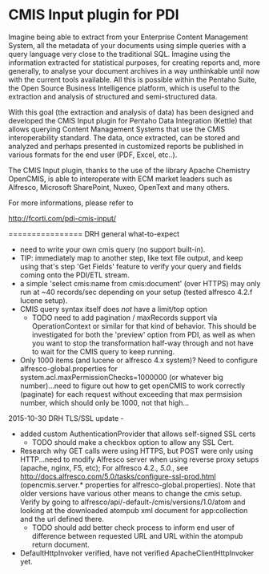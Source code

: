 CMIS Input plugin for PDI
=================

Imagine being able to extract from your Enterprise Content Management System, all the metadata of your documents using simple queries with a query language very close to the traditional SQL. Imagine using the information extracted for statistical purposes, for creating reports and, more generally, to analyse your document archives in a way unthinkable until now with the current tools available. All this is possible within the Pentaho Suite, the Open Source Business Intelligence platform, which is useful to the extraction and analysis of structured and semi-structured data.

With this goal (the extraction and analysis of data) has been designed and developed the CMIS Input plugin for Pentaho Data Integration (Kettle) that allows querying Content Management Systems that use the CMIS interoperability standard. The data, once extracted, can be stored and analyzed and perhaps presented in customized reports be published in various formats for the end user (PDF, Excel, etc..).

The CMIS Input plugin, thanks to the use of the library Apache Chemistry OpenCMIS, is able to interoperate with ECM market leaders such as Alfresco, Microsoft SharePoint, Nuxeo, OpenText and many others.

For more informations, please refer to

http://fcorti.com/pdi-cmis-input/

================
DRH general what-to-expect
 - need to write your own cmis query (no support built-in).  
 - TIP: immediately map to another step, like text file output, and keep using that's step 'Get Fields' feature to verify your query and fields coming onto the PDI/ETL stream. 
 - a simple 'select cmis:name from cmis:document' (over HTTPS) may only run at ~40 records/sec depending on your setup (tested alfresco 4.2.f lucene setup).
 - CMIS query syntax itself does *not* have a limit/top option
     - TODO need to add pagination / maxRecords support via OperationContext or similar for that kind of behavior.  This should be investigated for both the 'preview' option from PDI, as well as when you want to stop the transformation half-way through and not have to wait for the CMIS query to keep running.
 - Only 1000 items (and lucene or alfresco 4.x system)?  Need to configure alfresco-global.properties for system.acl.maxPermissionChecks=1000000 (or whatever big number)...need to figure out how to get openCMIS to work correctly (paginate) for each request without exceeding that max permsision number, which should only be 1000, not that high...

2015-10-30 DRH TLS/SSL update -
 - added custom AuthenticationProvider that allows self-signed SSL certs 
     - TODO should make a checkbox option to allow any SSL Cert.
 - Research why GET calls were using HTTPS, but POST were only using HTTP...need to modify Alfresco server when using reverse proxy setups (apache, nginx, F5, etc);  For alfresco 4.2.*, 5.0.*, see http://docs.alfresco.com/5.0/tasks/configure-ssl-prod.html   (opencmis.server.* properties for alfresco-global.properties). Note that older versions have various other means to change the cmis setup.  Verify by going to alfresco/api/-default-/cmis/versions/1.0/atom and looking at the downloaded atompub xml document for app:collection and the url defined there.
     - TODO should add better check process to inform end user of difference between requested URL and URL within the atompub return document.
 - DefaultHttpInvoker verified, have not verified ApacheClientHttpInvoker yet.
